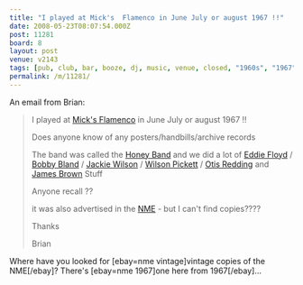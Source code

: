 ```yaml
---
title: "I played at Mick's  Flamenco in June July or august 1967 !!"
date: 2008-05-23T08:07:54.000Z
post: 11281
board: 8
layout: post
venue: v2143
tags: [pub, club, bar, booze, dj, music, venue, closed, "1960s", "1967", honey band, eddie floyd, bobby bland, jackie wilson, wilson pickett, otis redding, james brown, nme]
permalink: /m/11281/
---
```

An email from Brian:

<blockquote>I played at <a href="/wiki/mick+s+flamenco">Mick's Flamenco</a> in June July or august 1967 !!

Does anyone know of any posters/handbills/archive records

The band was called the <a href="/wiki/honey+band">Honey Band</a> and  we did a lot of <a href="/wiki/eddie+floyd">Eddie Floyd</a> / <a href="/wiki/bobby+bland">Bobby Bland</a> / <a href="/wiki/jackie+wilson">Jackie Wilson</a> / <a href="/wiki/wilson+pickett">Wilson Pickett</a> / <a href="/wiki/otis+redding">Otis Redding</a> and <a href="/wiki/james+brown">James Brown</a> Stuff

Anyone recall ??

it was also advertised in the <a href="/wiki/nme">NME</a> - but I can't find copies????

Thanks

Brian</blockquote>

Where have you looked for [ebay=nme vintage]vintage copies of the NME[/ebay]? There's [ebay=nme 1967]one here from 1967[/ebay]...
